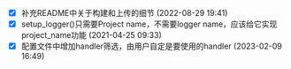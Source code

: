   - [X] 补充README中关于构建和上传的细节 (2022-08-29 19:41)
  - [X] setup_logger()只需要Project name，不需要logger name，应该给它实现project_name功能 (2021-04-25 09:33)
  - [X] 配置文件中增加handler筛选，由用户自定是要使用的handler (2023-02-09 16:49)
